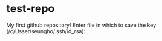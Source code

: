 # test-repo
My first github repository!
Enter file in which to save the key (/c/Usser/seungho/.ssh/id_rsa):
